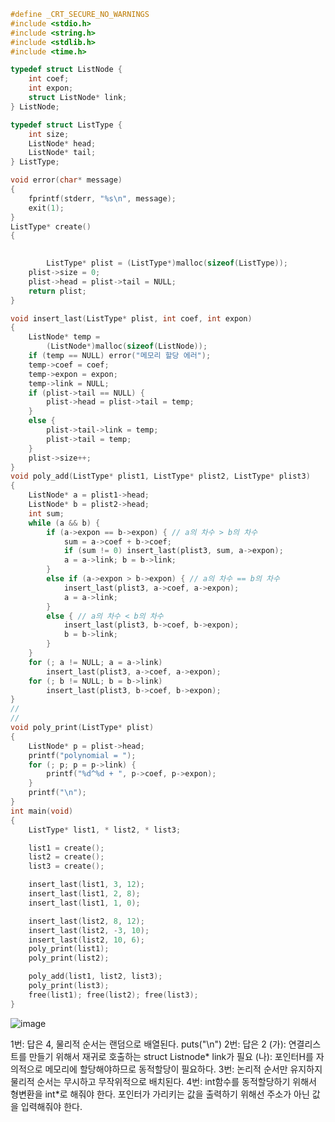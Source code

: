 ```c
#define _CRT_SECURE_NO_WARNINGS
#include <stdio.h>
#include <string.h>
#include <stdlib.h>
#include <time.h>

typedef struct ListNode { 
	int coef;
	int expon;
	struct ListNode* link;
} ListNode;

typedef struct ListType { 
	int size;
	ListNode* head;
	ListNode* tail;
} ListType;

void error(char* message)
{
	fprintf(stderr, "%s\n", message);
	exit(1);
}
ListType* create()
{

	
		ListType* plist = (ListType*)malloc(sizeof(ListType));
	plist->size = 0;
	plist->head = plist->tail = NULL;
	return plist;
}

void insert_last(ListType* plist, int coef, int expon)
{
	ListNode* temp =
		(ListNode*)malloc(sizeof(ListNode));
	if (temp == NULL) error("메모리 할당 에러");
	temp->coef = coef;
	temp->expon = expon;
	temp->link = NULL;
	if (plist->tail == NULL) {
		plist->head = plist->tail = temp;
	}
	else {
		plist->tail->link = temp;
		plist->tail = temp;
	}
	plist->size++;
}
void poly_add(ListType* plist1, ListType* plist2, ListType* plist3)
{
	ListNode* a = plist1->head;
	ListNode* b = plist2->head;
	int sum;
	while (a && b) {
		if (a->expon == b->expon) { // a의 차수 > b의 차수
			sum = a->coef + b->coef;
			if (sum != 0) insert_last(plist3, sum, a->expon);
			a = a->link; b = b->link;
		}
		else if (a->expon > b->expon) { // a의 차수 == b의 차수
			insert_last(plist3, a->coef, a->expon);
			a = a->link;
		}
		else { // a의 차수 < b의 차수
			insert_last(plist3, b->coef, b->expon);
			b = b->link;
		}
	}
	for (; a != NULL; a = a->link)
		insert_last(plist3, a->coef, a->expon);
	for (; b != NULL; b = b->link)
		insert_last(plist3, b->coef, b->expon);
}
//
//
void poly_print(ListType* plist)
{
	ListNode* p = plist->head;
	printf("polynomial = ");
	for (; p; p = p->link) {
		printf("%d^%d + ", p->coef, p->expon);
	}
	printf("\n");
}
int main(void)
{
	ListType* list1, * list2, * list3;

	list1 = create();
	list2 = create();
	list3 = create();

	insert_last(list1, 3, 12);
	insert_last(list1, 2, 8);
	insert_last(list1, 1, 0);

	insert_last(list2, 8, 12);
	insert_last(list2, -3, 10);
	insert_last(list2, 10, 6);
	poly_print(list1);
	poly_print(list2);

	poly_add(list1, list2, list3);
	poly_print(list3);
	free(list1); free(list2); free(list3);
}

```
![image](https://user-images.githubusercontent.com/66372602/203017377-efb66340-4bef-4c3e-86b6-c44fe2106652.png)

1번: 답은 4, 물리적 순서는 랜덤으로 배열된다. 
puts("\n")
2번: 답은 2
     (가): 연결리스트를 만들기 위해서 재귀로 호출하는 struct Listnode* link가 필요
     (나): 포인터H를 자의적으로 메모리에 할당해야하므로 동적할당이 필요하다.
3번: 논리적 순서만 유지하지 물리적 순서는 무시하고 무작위적으로 배치된다.
4번: int함수를 동적할당하기 위해서 형변환을 int*로 해줘야 한다. 
     포인터가 가리키는 값을 출력하기 위해선 주소가 아닌 값을 입력해줘야 한다. 


